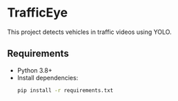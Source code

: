 # TrafficEye

This project detects vehicles in traffic videos using YOLO.

## Requirements
- Python 3.8+
- Install dependencies:
  ```bash
  pip install -r requirements.txt
